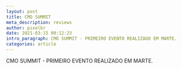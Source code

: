 ```yaml
---
layout: post
title: CMO SUMMIT
meta_description: reviews
author: pixelbr
date: 2021-03-15 00:12:23
intro_paragraph: CMO SUMMIT - PRIMEIRO EVENTO REALIZADO EM MARTE.
categories: article
---
```

CMO SUMMIT - PRIMEIRO EVENTO REALIZADO EM MARTE.